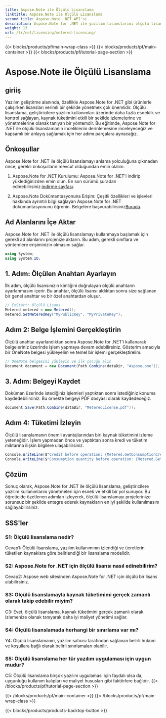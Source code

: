 ```yaml
---
title: Aspose.Note ile Ölçülü Lisanslama
linktitle: Aspose.Note ile Ölçülü Lisanslama
second_title: Aspose.Note .NET API'si
description: Aspose.Note for .NET ile yazılım lisanslarını ölçülü lisanslama yoluyla verimli bir şekilde nasıl yöneteceğinizi öğrenin. Kaynak kullanımını optimize edin ve maliyetleri etkili bir şekilde kontrol edin.
weight: 13
url: /tr/net/licensing/metered-licensing/
---
```


{{< blocks/products/pf/main-wrap-class >}}
{{< blocks/products/pf/main-container >}}
{{< blocks/products/pf/tutorial-page-section >}}

# Aspose.Note ile Ölçülü Lisanslama

## giriiş

Yazılım geliştirme alanında, özellikle Aspose.Note for .NET gibi ürünlerle çalışırken lisansları verimli bir şekilde yönetmek çok önemlidir. Ölçülü lisanslama, geliştiricilere yazılım kullanımları üzerinde daha fazla esneklik ve kontrol sağlayan, kaynak tüketimini etkili bir şekilde izlemelerine ve yönetmelerine olanak tanıyan bir yöntemdir. Bu eğitimde, Aspose.Note for .NET ile ölçülü lisanslamanın inceliklerini derinlemesine inceleyeceğiz ve kapsamlı bir anlayış sağlamak için her adımı parçalara ayıracağız.

## Önkoşullar

Aspose.Note for .NET ile ölçülü lisanslamayı anlama yolculuğuna çıkmadan önce, gerekli önkoşulların mevcut olduğundan emin olalım:

1.  Aspose.Note for .NET Kurulumu: Aspose.Note for .NET'i indirip yüklediğinizden emin olun. En son sürümü şuradan edinebilirsiniz:[indirme sayfası](https://releases.aspose.com/note/net/).

2.  Aspose.Note Dokümantasyonuna Erişim: Çeşitli özellikleri ve işlevleri hakkında ayrıntılı bilgi sağlayan Aspose.Note for .NET dokümantasyonunu öğrenin. Belgelere başvurabilirsiniz[Burada](https://reference.aspose.com/note/net/).

## Ad Alanlarını İçe Aktar

Aspose.Note for .NET ile ölçülü lisanslamayı kullanmaya başlamak için gerekli ad alanlarını projenize aktarın. Bu adım, gerekli sınıflara ve yöntemlere erişiminizin olmasını sağlar.

```csharp
using System;
using System.IO;
```

## 1. Adım: Ölçülen Anahtarı Ayarlayın

İlk adım, ölçülü lisansınızın kimliğini doğrulayan ölçülü anahtarın ayarlanmasını içerir. Bu anahtar, ölçülü lisansı aldıktan sonra size sağlanan bir genel anahtar ve bir özel anahtardan oluşur.

```csharp
// ExStart: Ölçülü Lisans
Metered metered = new Metered();
metered.SetMeteredKey("MyPublicKey", "MyPrivateKey");
```

## Adım 2: Belge İşlemini Gerçekleştirin

Ölçülü anahtar ayarlandıktan sonra Aspose.Note for .NET'i kullanarak belgeleriniz üzerinde işlem yapmaya devam edebilirsiniz. Gösterim amacıyla bir OneNote belgesi yükleyelim ve temel bir işlemi gerçekleştirelim.

```csharp
// OneNote belgesini yükleyin ve ilk çocuğu alın
Document document = new Document(Path.Combine(dataDir, "Aspose.one"));
```

## 3. Adım: Belgeyi Kaydet

Doküman üzerinde istediğiniz işlemleri yaptıktan sonra istediğiniz konuma kaydedebilirsiniz. Bu örnekte belgeyi PDF dosyası olarak kaydedeceğiz.

```csharp
document.Save(Path.Combine(dataDir, "MeteredLicense.pdf"));
```

## Adım 4: Tüketimi İzleyin

Ölçülü lisanslamanın önemli avantajlarından biri kaynak tüketimini izleme yeteneğidir. İşlem yapmadan önce ve yaptıktan sonra kredi ve tüketim miktarına ilişkin bilgilere ulaşabilirsiniz.

```csharp
Console.WriteLine($"Credit before operation: {Metered.GetConsumptionCredit():F2}");
Console.WriteLine($"Consumption quantity before operation: {Metered.GetConsumptionQuantity():F2}");
```

## Çözüm

Sonuç olarak, Aspose.Note for .NET ile ölçülü lisanslama, geliştiricilere yazılım kullanımlarını yönetmeleri için esnek ve etkili bir yol sunuyor. Bu öğreticide özetlenen adımları izleyerek, ölçülü lisanslamayı projelerinize sorunsuz bir şekilde entegre ederek kaynakların en iyi şekilde kullanılmasını sağlayabilirsiniz.

## SSS'ler

### S1: Ölçülü lisanslama nedir?

Cevap1: Ölçülü lisanslama, yazılım kullanımının izlendiği ve ücretlerin tüketilen kaynaklara göre belirlendiği bir lisanslama modelidir.

### S2: Aspose.Note for .NET için ölçülü lisansı nasıl edinebilirim?

Cevap2: Aspose web sitesinden Aspose.Note for .NET için ölçülü bir lisans alabilirsiniz.

### S3: Ölçülü lisanslamayla kaynak tüketimimi gerçek zamanlı olarak takip edebilir miyim?

C3: Evet, ölçülü lisanslama, kaynak tüketimini gerçek zamanlı olarak izlemenize olanak tanıyarak daha iyi maliyet yönetimi sağlar.

### S4: Ölçülü lisanslamada herhangi bir sınırlama var mı?

Y4: Ölçülü lisanslamanın, yazılım satıcısı tarafından sağlanan belirli hüküm ve koşullara bağlı olarak belirli sınırlamaları olabilir.

### S5: Ölçülü lisanslama her tür yazılım uygulaması için uygun mudur?

C5: Ölçülü lisanslama birçok yazılım uygulaması için faydalı olsa da, uygunluğu kullanım kalıpları ve maliyet hususları gibi faktörlere bağlıdır.
{{< /blocks/products/pf/tutorial-page-section >}}

{{< /blocks/products/pf/main-container >}}
{{< /blocks/products/pf/main-wrap-class >}}

{{< blocks/products/products-backtop-button >}}
